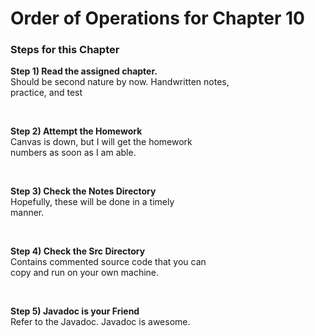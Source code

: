 
# Order of Operations for Chapter 10 <br>

<h3>Steps for this Chapter</h3>
<p><b>Step 1) Read the assigned chapter.</b><br>
Should be second nature by now. Handwritten notes,<br>
practice, and test</p><br>
<p><b>Step 2) Attempt the Homework</b><br>
Canvas is down, but I will get the homework<br>
numbers as soon as I am able.</p><br>
<p><b>Step 3) Check the Notes Directory</b><br>
Hopefully, these will be done in a timely<br>
manner.</p><br>
<p><b>Step 4) Check the Src Directory</b><br>
Contains commented source code that you can<br>
copy and run on your own machine.</p><br>
<p><b>Step 5) Javadoc is your Friend</b><br>
Refer to the Javadoc. Javadoc is awesome.</p><br>
